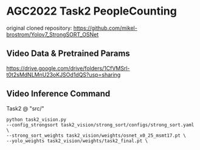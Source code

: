 # AGC2022 Task2 PeopleCounting
original cloned repository: https://github.com/mikel-brostrom/Yolov7_StrongSORT_OSNet

## Video Data & Pretrained Params
https://drive.google.com/drive/folders/1CfVMSrl-t0t2sMdNLMnU23oKJSOd1dQS?usp=sharing

## Video Inference Command

Task2 @ "src/"
```shell
python task2_vision.py
--config_strongsort task2_vision/strong_sort/configs/strong_sort.yaml \
--strong_sort_weights task2_vision/weights/osnet_x0_25_msmt17.pt \
--yolo_weights task2_vision/weights/task2_final.pt \
```

